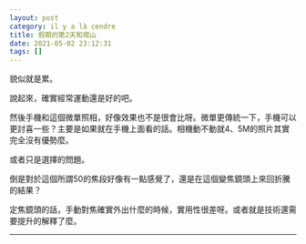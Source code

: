 ```yaml
---
layout: post
category: il y a là cendre
title: 假期的第2天和爬山
date: 2021-05-02 23:12:31
tags: []
---
```


貌似就是累。

說起來，確實經常運動還是好的吧。

然後手機和這個微單照相，好像效果也不是很會比呀。微單更傳統一下，手機可以更討喜一些？主要是如果就在手機上面看的話。相機動不動就4、5M的照片其實完全沒有優勢麼。

或者只是選擇的問題。

倒是對於這個所謂50的焦段好像有一點感覺了，還是在這個變焦鏡頭上來回折騰的結果？

定焦鏡頭的話，手動對焦確實外出什麼的時候，實用性很差呀。或者就是技術還需要提升的解釋了麼。


-------





